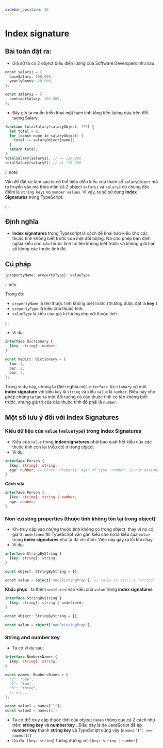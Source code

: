 ```yaml
---
sidebar_position: 10
---
```


# Index signature

## Bài toán đặt ra:

- Giả sử ta có 2 object biểu diễn lương của Software Developers như sau:

```ts
const salary1 = {
  baseSalary: 100_000,
  yearlyBonus: 20_000,
};

const salary2 = {
  contractSalary: 110_000,
};
```

- Bây giờ ta muốn triển khai một hàm tính tổng tiền lương dựa trên đối tượng Salary:

```ts
function totalSalary(salaryObject: ???) {
  let total = 0;
  for (const name in salaryObject) {
    total += salaryObject[name];
  }
  return total;
}
totalSalary(salary1); // => 120_000
totalSalary(salary2); // => 110_000
```

:::note

Vấn đề đặt ra: làm sao ta có thể biểu diễn kiểu của tham số `salaryObject` mà ta truyền vào mà thỏa mãn cả 2 object `salary1` và `salary2` có chung đặc điểm là `string keys` và `number values`. Vì vậy, ta sẽ sử dụng **Index Signatures** trong TypeScript.

:::

## Định nghĩa

- **Index signatures** trong Typescript là cách để khai báo kiểu cho các thuộc tính không biết trước của một đối tượng. Nó cho phép bạn định nghĩa kiểu cho các thuộc tính có tên không biết trước và không giới hạn số lượng các thuộc tính đó.

## Cú pháp

```ts
[propertyName: propertyType]: valueType
```

:::info

Trong đó:

- `propertyName` là tên thuộc tính không biết trước (thường được đặt là **key** )
- `propertyType` là kiểu của thuộc tính.
- `valueType` là kiểu của giá trị tương ứng với thuộc tính.

:::

- Ví dụ:

```ts
interface Dictionary {
  [key: string]: number;
}

const myDict: Dictionary = {
  foo: 1,
  bar: 2,
  baz: 3,
};
```

Trong ví dụ này, chúng ta định nghĩa một `interface Dictionary` có một **index signature** với kiểu `key` là `string` và kiểu `value` là `number`. Điều này cho phép chúng ta tạo ra một đối tượng có các thuộc tính có tên không biết trước, nhưng giá trị của các thuộc tính đó phải là `number`.

## Một số lưu ý đối với Index Signatures

### Kiểu dữ liệu của `value` (`valueType`) trong Index Signatures

- Kiểu của `value` trong **index signatures** phải bao quát hết kiểu của các thuộc tính còn lại (nếu có) ở trong object
- Ví dụ:

```ts
interface Person {
  [key: string]: string;
  age: number; // Error: Property 'age' of type 'number' is not assignable to 'string' index type 'string'
}
```

**Cách sửa**

```ts
interface Person {
  [key: string]: string | number;
  age: number;
}
```

### Non-existing properties (thuộc tính không tồn tại trong object)

- Khi truy cập vào những thuộc tính không có trong object, thay vì nó có giá trị `undefined` thì TypeScript vẫn gán kiểu cho nó là kiểu của `value` trong **index signatures** như ta đã chỉ định. Việc này gây ra lỗi khi chạy.
- Ví dụ:

```ts
interface StringByString {
  [key: string]: string;
}

const object: StringByString = {};

const value = object["nonExistingProp"]; // value is still a "string"
```

**Khắc phục** : ta thêm `undefined` vào kiểu của `value` trong **index signatures**

```ts
interface StringByString {
  [key: string]: string | undefined;
}

const object: StringByString = {};

const value = object["nonExistingProp"];
```

### String and number key

- Ta có ví dụ sau:

```ts
interface NumbersNames {
  [key: string]: string;
}

const names: NumbersNames = {
  "1": "one",
  "2": "two",
  "3": "three",
  // etc...
};

const value1 = names["1"];
const value2 = names[1];
```

- Ta có thể truy cập thuộc tính của object `names` thông qua cả 2 cách như trên: **string key** và **number key** . Điều này là do JavaScript đã ép **number key** thành **string key** và TypeScript cũng vậy (`names[‘1’] === names[1]`)
- Do đó: `[key: string]` tương đương với `[key: string | number]`
